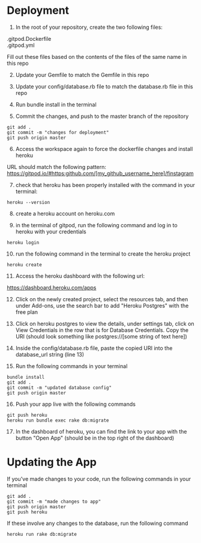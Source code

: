 # Deployment

1. In the root of your repository, create the two following files:


.gitpod.Dockerfile  
.gitpod.yml  

Fill out these files based on the contents of the files of the same name in this repo

2. Update your Gemfile to match the Gemfile in this repo

3. Update your config/database.rb file to match the database.rb file in this repo

4. Run bundle install in the terminal

5. Commit the changes, and push to the master branch of the repository

```
git add .
git commit -m "changes for deployment"
git push origin master
```

6. Access the workspace again to force the dockerfile changes and install heroku

URL should match the following pattern:  
https://gitpod.io/#https:github.com/[my_github_username_here]/finstagram

7. check that heroku has been properly installed with the command in your terminal:

```
heroku --version
```

8. create a heroku account on heroku.com

9. in the terminal of gitpod, run the following command and log in to heroku with your credentials

```
heroku login
```

10. run the following command in the terminal to create the heroku project

```
heroku create
```

11. Access the heroku dashboard with the following url:

https://dashboard.heroku.com/apps

12. Click on the newly created project, select the resources tab, and then under Add-ons, use the search bar to add "Heroku Postgres" with the free plan

13. Click on heroku postgres to view the details, under settings tab, click on View Credentials in the row that is for Database Credentials. Copy the URI (should look something like postgres://[some string of text here])

14. Inside the config/database.rb file, paste the copied URI into the database_url string (line 13)

15. Run the following commands in your terminal

```
bundle install
git add .
git commit -m "updated database config"
git push origin master
```

16. Push your app live with the following commands

```
git push heroku
heroku run bundle exec rake db:migrate
```

17. In the dashboard of heroku, you can find the link to your app with the button "Open App" (should be in the top right of the dashboard)


# Updating the App

If you've made changes to your code, run the following commands in your terminal

```
git add .
git commit -m "made changes to app"
git push origin master
git push heroku
```

If these involve any changes to the database, run the following command

```
heroku run rake db:migrate
```